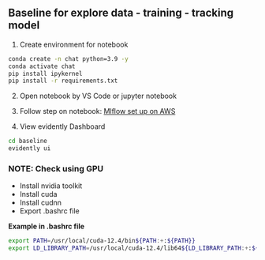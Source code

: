## Baseline for explore data - training - tracking model

1. Create environment for notebook

```bash
conda create -n chat python=3.9 -y
conda activate chat
pip install ipykernel
pip install -r requirements.txt
```

2. Open notebook by VS Code or jupyter notebook

3. Follow step on notebook: [Mlflow set up on AWS](../aws_setup/mlflow_on_aws.md)

4. View evidently Dashboard

```bash
cd baseline
evidently ui
```

### NOTE: Check using GPU
- Install nvidia toolkit
- Install cuda
- Install cudnn
- Export .bashrc file

**Example in .bashrc file**
```bash
export PATH=/usr/local/cuda-12.4/bin${PATH:+:${PATH}}
export LD_LIBRARY_PATH=/usr/local/cuda-12.4/lib64${LD_LIBRARY_PATH:+:${LD_LIBRARY_PATH}}
```